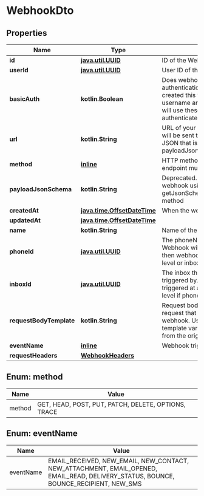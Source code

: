 
# WebhookDto

## Properties
Name | Type | Description | Notes
------------ | ------------- | ------------- | -------------
**id** | [**java.util.UUID**](java.util.UUID) | ID of the Webhook | 
**userId** | [**java.util.UUID**](java.util.UUID) | User ID of the Webhook | 
**basicAuth** | **kotlin.Boolean** | Does webhook expect basic authentication? If true it means you created this webhook with a username and password. MailSlurp will use these in the URL to authenticate itself. | 
**url** | **kotlin.String** | URL of your server that the webhook will be sent to. The schema of the JSON that is sent is described by the payloadJsonSchema. | 
**method** | [**inline**](#MethodEnum) | HTTP method that your server endpoint must listen for | 
**payloadJsonSchema** | **kotlin.String** | Deprecated. Fetch JSON Schema for webhook using the getJsonSchemaForWebhookPayload method | 
**createdAt** | [**java.time.OffsetDateTime**](java.time.OffsetDateTime) | When the webhook was created | 
**updatedAt** | [**java.time.OffsetDateTime**](java.time.OffsetDateTime) |  | 
**name** | **kotlin.String** | Name of the webhook |  [optional]
**phoneId** | [**java.util.UUID**](java.util.UUID) | The phoneNumberId that the Webhook will be triggered by. If null then webhook triggered at account level or inbox level if inboxId set |  [optional]
**inboxId** | [**java.util.UUID**](java.util.UUID) | The inbox that the Webhook will be triggered by. If null then webhook triggered at account level or phone level if phoneId set |  [optional]
**requestBodyTemplate** | **kotlin.String** | Request body template for HTTP request that will be sent for the webhook. Use Moustache style template variables to insert values from the original event payload. |  [optional]
**eventName** | [**inline**](#EventNameEnum) | Webhook trigger event name |  [optional]
**requestHeaders** | [**WebhookHeaders**](WebhookHeaders) |  |  [optional]


<a name="MethodEnum"></a>
## Enum: method
Name | Value
---- | -----
method | GET, HEAD, POST, PUT, PATCH, DELETE, OPTIONS, TRACE


<a name="EventNameEnum"></a>
## Enum: eventName
Name | Value
---- | -----
eventName | EMAIL_RECEIVED, NEW_EMAIL, NEW_CONTACT, NEW_ATTACHMENT, EMAIL_OPENED, EMAIL_READ, DELIVERY_STATUS, BOUNCE, BOUNCE_RECIPIENT, NEW_SMS



